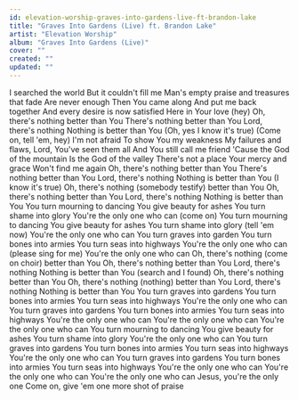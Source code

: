 ```yaml
---
id: elevation-worship-graves-into-gardens-live-ft-brandon-lake
title: "Graves Into Gardens (Live) ft. Brandon Lake"
artist: "Elevation Worship"
album: "Graves Into Gardens (Live)"
cover: ""
created: ""
updated: ""
---
```


I searched the world
But it couldn't fill me
Man's empty praise and treasures that fade
Are never enough
Then You came along
And put me back together
And every desire is now satisfied
Here in Your love (hey)
Oh, there's nothing better than You
There's nothing better than You
Lord, there's nothing
Nothing is better than You
(Oh, yes I know it's true)
(Come on, tell 'em, hey)
I'm not afraid
To show You my weakness
My failures and flaws, Lord, You've seen them all
And You still call me friend
'Cause the God of the mountain
Is the God of the valley
There's not a place Your mercy and grace
Won't find me again
Oh, there's nothing better than You
There's nothing better than You
Lord, there's nothing
Nothing is better than You
(I know it's true)
Oh, there's nothing (somebody testify) better than You
Oh, there's nothing better than You
Lord, there's nothing
Nothing is better than You
You turn mourning to dancing
You give beauty for ashes
You turn shame into glory
You're the only one who can (come on)
You turn mourning to dancing
You give beauty for ashes
You turn shame into glory (tell 'em now)
You're the only one who can
You turn graves into garden
You turn bones into armies
You turn seas into highways
You're the only one who can (please sing for me)
You're the only one who can
Oh, there's nothing (come on choir) better than You
Oh, there's nothing better than You
Lord, there's nothing
Nothing is better than You (search and I found)
Oh, there's nothing better than You
Oh, there's nothing (nothing) better than You
Lord, there's nothing
Nothing is better than You
You turn graves into gardens
You turn bones into armies
You turn seas into highways
You're the only one who can
You turn graves into gardens
You turn bones into armies
You turn seas into highways
You're the only one who can
You're the only one who can
You're the only one who can
You turn mourning to dancing
You give beauty for ashes
You turn shame into glory
You're the only one who can
You turn graves into gardens
You turn bones into armies
You turn seas into highways
You're the only one who can
You turn graves into gardens
You turn bones into armies
You turn seas into highways
You're the only one who can
You're the only one who can
You're the only one who can
Jesus, you're the only one
Come on, give 'em one more shot of praise